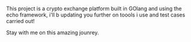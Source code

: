 This project is a crypto exchange platform built in GOlang and using the echo framework, i'll b updating you further on toools i use and test cases carried out!

Stay with me on this amazing jounrey.
